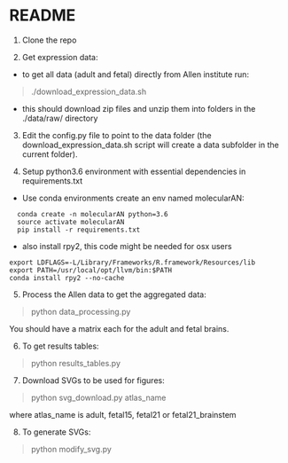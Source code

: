 # README
1. Clone the repo

2. Get expression data:
  - to get all data (adult and fetal) directly from Allen institute run:
  >./download_expression_data.sh
  - this should download zip files and unzip them into folders in the ./data/raw/ directory

3. Edit the config.py file to point to the data folder (the download_expression_data.sh script will create a data subfolder in the current folder).

4. Setup python3.6 environment with essential dependencies in requirements.txt
  - Use conda environments create an env named molecularAN:
```
  conda create -n molecularAN python=3.6
  source activate molecularAN
  pip install -r requirements.txt
```
  - also install rpy2, this code might be needed for osx users
```
export LDFLAGS=-L/Library/Frameworks/R.framework/Resources/lib
export PATH=/usr/local/opt/llvm/bin:$PATH
conda install rpy2 --no-cache
```
5. Process the Allen data to get the aggregated data:

  >python data_processing.py

  You should have a matrix each for the adult and fetal brains.

6. To get results tables:
  >python results_tables.py

7. Download SVGs to be used for figures:
  >python svg_download.py atlas_name

  where atlas_name is adult, fetal15, fetal21 or fetal21_brainstem

8. To generate SVGs:
  >python modify_svg.py
